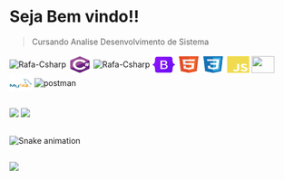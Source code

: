 # Seja Bem vindo!!
> Cursando Analise Desenvolvimento de Sistema 
<div> 
 <img align="center" alt="Rafa-Csharp" height="30" width="40" src="https://cdn.jsdelivr.net/gh/devicons/devicon/icons/visualstudio/visualstudio-plain.svg"/>
 <img align="center" alt="Rafa-Csharp" height="30" width="40" src="https://raw.githubusercontent.com/devicons/devicon/master/icons/csharp/csharp-original.svg">
 <img align="center" alt="Rafa-Csharp" height="30" width="40" src="https://cdn.jsdelivr.net/gh/devicons/devicon/icons/dotnetcore/dotnetcore-original.svg" height="50" />
 <img align="center" height="36" width="40" src="https://github.com/devicons/devicon/blob/master/icons/bootstrap/bootstrap-original.svg"/>
 <img align="center" alt="Rafa-HTML" height="30" width="40" src="https://raw.githubusercontent.com/devicons/devicon/master/icons/html5/html5-original.svg">
 <img align="center" alt="Rafa-CSS" height="30" width="40" src="https://raw.githubusercontent.com/devicons/devicon/master/icons/css3/css3-original.svg">
 <img align="center" alt="Rafa-Js" height="30" width="40" src="https://raw.githubusercontent.com/devicons/devicon/master/icons/javascript/javascript-plain.svg">
 <img align="center" height="30" width="40" src="https://www.vectorlogo.zone/logos/git-scm/git-scm-icon.svg"/>
 <img align="center" height="30" width="40" src="https://raw.githubusercontent.com/devicons/devicon/master/icons/mysql/mysql-original-wordmark.svg" alt="mysql"/>
 <img align="center" height="30" width="40" src="https://www.vectorlogo.zone/logos/getpostman/getpostman-icon.svg" alt="postman"/>
 </div>
 
 ##
 <div>
  <img height="150em" src="https://github-readme-stats.vercel.app/api/top-langs/?username=j-igorsilva&layout=compact&langs_count=7&theme=dark"/>
  <img height="150em" src="https://github-readme-stats.vercel.app/api?username=j-igorsilva&show_icons=true&theme=dark&include_all_commits=false&count_private=false"/>
</div>

##
![Snake animation](https://github.com/J-IgorSilva/J-IgorSilva/blob/output/github-contribution-grid-snake.svg)

##
<a href="https://www.linkedin.com/in/igor-m-silva/" target="_blank"><img src="https://img.shields.io/badge/-LinkedIn-%230077B5?style=for-the-badge&logo=linkedin&logoColor=white" target="_blank"></a> 






